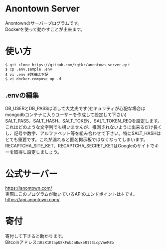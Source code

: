 # Anontown Server
Anontownのサーバープログラムです。  
Dockerを使って動かすことが出来ます。

# 使い方
```
$ git clone https://github.com/kgtkr/anontown-server.git
$ cp .env.sample .env
$ vi .env #詳細は下記
$ vi docker-compose up -d
```

## .envの編集
DB_USERとDB_PASSは消して大丈夫です(セキュリティが心配な場合はmongodbコンテナに入りユーザーを作成して設定して下さい)  
SALT_PASS、SALT_HASH、SALT_TOKEN、SALT_TOKEN_REQを設定します。これはどのような文字列でも構いませんが、推測されないように出来るだけ長くし、記号や数字、アルファベット等を組み合わせて下さい。特にSALT_HASHはとても重要です。これが漏れると匿名掲示板ではなくなってしまいます。  
RECAPTCHA_SITE_KET、RECAPTCHA_SECRET_KETはGoogleのサイトでキーを取得し設定しましょう。

# 公式サーバー
https://anontown.com/  
実際にこのプログラムが動いているAPIのエンドポイントは↓です。   
https://api.anontown.com/

# 寄付
寄付して下さると助かります。  
Bitcoinアドレス:`1BzX1EtapU8kFubJnBwxbR1t3icpVneMZo`
